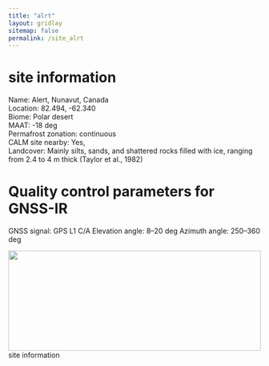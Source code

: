 ```yaml
---
title: "alrt"
layout: gridlay
sitemap: false
permalink: /site_alrt
---
```

# site information
Name:                   Alert, Nunavut, Canada <br/>
Location:               82.494, -62.340 <br/>
Biome:                  Polar desert <br/>
MAAT:                   -18 deg <br/>
Permafrost zonation:    continuous <br/>
CALM site nearby:       Yes, <br/>
Landcover:              Mainly silts, sands, and shattered rocks filled with ice, ranging from 2.4 to 4 m thick (Taylor et al., 1982) <br/>

# Quality control parameters for GNSS-IR
GNSS signal:            GPS L1 C/A
Elevation angle:        8–20 deg
Azimuth angle:          250–360 deg


<div class="col-sm-4">
    <img src="{{ site.url }}{{ site.baseurl }}/photos/alrt.jpg" width="100%" height="200px">
</div>

<div class="col-sm-4">
    site information 
</div>
